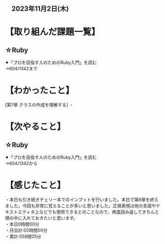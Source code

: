 ## 　2023年11月2日(木)
# 【取り組んだ課題一覧】
## ☆Ruby
⚫︎「プロを目指す人のためのRuby入門」を読む<br>
→604/1342まで<br>
# 【わかったこと】
[第7章 クラスの作成を理解する]
・<br>
# 【次やること】
## ☆Ruby
⚫︎「プロを目指す人のためのRuby入門」を読む<br>
→604/1342から<br>
# 【感じたこと】
・本日も引き続きチェリー本でのインプットを行いました。本日で第6章を終えました。今回も非常に覚えることが多いと思いました。正規表現は他の言語やテキストエディタ上などでも使用できるとのことなので、再度読み返してきちんと頭の中に入れておきたいと思います。<br>
・本日0時間00分<br>
・月合計:02時間00分<br>
・累計:558間05分<br>
